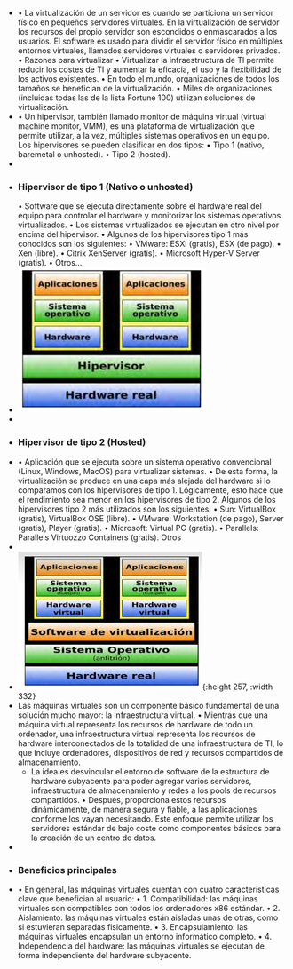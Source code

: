 - • La virtualización de un servidor es cuando se particiona un servidor físico en
  pequeños servidores virtuales. En la virtualización de servidor los recursos del
  propio servidor son escondidos o enmascarados a los usuarios. El software es
  usado para dividir el servidor físico en múltiples entornos virtuales, llamados
  servidores virtuales o servidores privados.
  • Razones para virtualizar
  • Virtualizar la infraestructura de Tl permite reducir los costes de TI y
  aumentar la eficacia, el uso y la flexibilidad de los activos existentes.
  • En todo el mundo, organizaciones de todos los tamaños se benefician de la
  virtualización.
  • Miles de organizaciones (incluidas todas las de la lista Fortune 100) utilizan
  soluciones de virtualización.
- • Un hipervisor, también llamado monitor de máquina virtual (virtual machine monitor, VMM), es una
  plataforma de virtualización que permite utilizar, a la vez, múltiples sistemas operativos en un equipo.
  Los hipervisores se pueden clasificar en dos tipos:
  • Tipo 1 (nativo, baremetal o unhosted).
  • Tipo 2 (hosted).
-
- ### Hipervisor de tipo 1 (Nativo o unhosted)
  • Software que se ejecuta directamente sobre el hardware real del equipo para
  controlar el hardware y monitorizar los sistemas operativos virtualizados.
  • Los sistemas virtualizados se ejecutan en otro nivel por encima del hipervisor.
  • Algunos de los hipervisores tipo 1 más conocidos son los siguientes:
  • VMware: ESXi (gratis), ESX (de pago).
  • Xen (libre).
  • Citrix XenServer (gratis).
  • Microsoft Hyper-V Server (gratis).
  • Otros...
- ![ScreenShot Tool -20240523222336.png](../assets/ScreenShot_Tool_-20240523222336_1716517430127_0.png)
-
- ### Hipervisor de tipo 2 (Hosted)
- • Aplicación que se ejecuta sobre un sistema operativo convencional (Linux,
  Windows, MacOS) para virtualizar sistemas.
  • De esta forma, la virtualización se produce en una capa más alejada del
  hardware si lo comparamos con los hipervisores de tipo 1. Lógicamente,
  esto hace que el rendimiento sea menor en los hipervisores de tipo 2.
  Algunos de los hipervisores tipo 2 más utilizados son los siguientes:
  • Sun: VirtualBox (gratis), VirtualBox OSE (libre).
  • VMware: Workstation (de pago), Server (gratis), Player (gratis).
  • Microsoft: Virtual PC (gratis).
  • Parallels: Parallels Virtuozzo Containers (gratis).
  Otros
-
- ![ScreenShot Tool -20240523222806.png](../assets/ScreenShot_Tool_-20240523222806_1716517704947_0.png){:height 257, :width 332}
- Las máquinas virtuales son un componente básico fundamental de una
  solución mucho mayor: la infraestructura virtual.
  • Mientras que una máquina virtual representa los recursos de hardware de todo
  un ordenador, una infraestructura virtual representa los recursos de hardware
  interconectados de la totalidad de una infraestructura de TI, lo que incluye
  ordenadores, dispositivos de red y recursos compartidos de almacenamiento.
  * La idea es desvincular el entorno de software de la estructura de hardware
  subyacente para poder agregar varios servidores, infraestructura de almacenamiento y redes a los pools de recursos compartidos.
  • Después, proporciona estos recursos dinámicamente, de manera segura y
  fiable, a las aplicaciones conforme los vayan necesitando.
  Este enfoque permite utilizar los servidores estándar de bajo coste como
  componentes básicos para la creación de un centro de datos.
-
- ### Beneficios principales
- • En general, las máquinas virtuales cuentan con cuatro características clave que benefician al usuario:
  • 1. Compatibilidad: las máquinas virtuales son compatibles con todos los ordenadores x86 estándar.
  • 2. Aislamiento: las máquinas virtuales están aisladas unas de otras, como si estuvieran separadas
  fisicamente.
  • 3. Encapsulamiento: las máquinas virtuales encapsulan un entorno informático completo.
  • 4. Independencia del hardware: las máquinas virtuales se ejecutan de forma independiente del
  hardware subyacente.